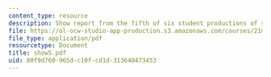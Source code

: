 ```yaml
---
content_type: resource
description: Show report from the fifth of six student productions of subUrbia.
file: https://ol-ocw-studio-app-production.s3.amazonaws.com/courses/21m-873-theater-arts-topics-suburbia-january-iap-2008/80f9d760965dc10fcd1d313640473453_show5.pdf
file_type: application/pdf
resourcetype: Document
title: show5.pdf
uid: 80f9d760-965d-c10f-cd1d-313640473453
---
```

